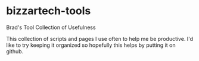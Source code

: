 bizzartech-tools
================

Brad's Tool Collection of Usefulness

This collection of scripts and pages I use often to help me be productive. I'd like to try keeping it organized so hopefully this helps by putting it on github.